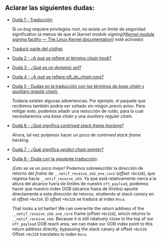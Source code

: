 ## Aclarar las siguientes dudas:

* [Duda 1 - Traducción](README.md#11-identificando-el-objetivo-y-la-estrategia-de-auditoría)
  
  Si un *bug* requiere privilegios *root*, no existe un límite de seguridad significativo (a menos de que el [*kernel module signing*]([Kernel module signing facility — The Linux Kernel documentation](https://www.kernel.org/doc/html/v5.0/admin-guide/module-signing.html)) esté activado)

* [Traducir parte del código](README.md#41-root)

* [Duda 2 - ¿A qué se refiere el término *chain hook*?](README.md#42-examinando-los-exploit-primitives)

* [Duda 3 - ¿Qué es un *dynamic set*?](README.md#43-filtrado-de-información-de-un-canal-lateral-side-channel)

* [Duda 4 - ¿A qué se refiere *nft_do_chain* runs?](README.md#43-filtrado-de-información-de-un-canal-lateral-side-channel)

* [Duda 5 - Dudas en la traducción con los términos de *base chain* y *auxiliary regular chain*.](README.md#43-filtrado-de-información-de-un-canal-lateral-side-channel)
  
  Todavía existen algunas advertencias. Por ejemplo, el paquete que recibimos también podría ser soltado sin ningún previo aviso. Para mitigar esto, podemos añadir una reducción de ruido, para la cual necesitaremos una *base chain* y una *auxiliary regular chain*.

* [Duda 6 - ¿Qué significa *contrived stack frame hacking*?](README.md#44-ejecución-arbitraria-de-código-arbitrary-code-execution)
  
  Ahora, tal vez podamos hacer un poco de *contrived stack frame hacking*.

* [Duda 7 - ¿Qué significa *verdict chain pointer*?](README.md#44-ejecución-arbitraria-de-código-arbitrary-code-execution)

* [Duda 8 - Duda con la siguiente traducción](README.md#44-ejecución-arbitraria-de-código-arbitrary-code-execution):
  
  ¡Esto se ve un poco mejor! Podemos sobreescribir la dirección de retorno del *frame* de `__netif_receive_skb_one_core` (*offset* `+0x328`), que regresa hacia `__netif_receive_skb`. Ya que está relativamente cerca a la altura del alcance fuera de límites de nuestro `nft_payload`, podemos hacer que nuestro index *OOB* (alcance fuera de límites) apunte directamente a esta dirección de retorno, eludiendo el *stack canary* en el *offset* `+0x310`. El *offset* `+0x328` se traduce al index `0xca`.
  
  That looks a lot better! We can overwrite the return address of the `__netif_receive_skb_one_core` frame (offset `+0x328`), which returns to `__netif_receive_skb`. Because it is still relatively close to the top of our `nft_payload` OOB reach area, we can make our OOB index point to this return address directly, bypassing the stack canary at offset `+0x310`. Offset `+0x328` translates to index `0xca`.
